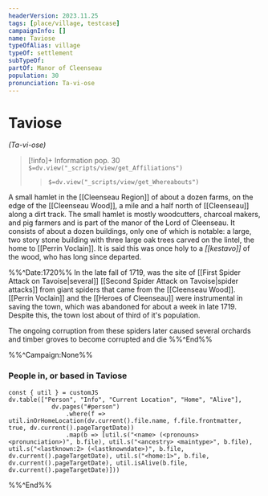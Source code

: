 ```yaml
---
headerVersion: 2023.11.25
tags: [place/village, testcase]
campaignInfo: []
name: Taviose
typeOfAlias: village
typeOf: settlement
subTypeOf: 
partOf: Manor of Cleenseau
population: 30
pronunciation: Ta-vi-ose
---
```

# Taviose
*(Ta-vi-ose)*
>[!info]+ Information
> pop. 30
> `$=dv.view("_scripts/view/get_Affiliations")`
>> `$=dv.view("_scripts/view/get_Whereabouts")`

A small hamlet in the [[Cleenseau Region]] of about a dozen farms, on the edge of the [[Cleenseau Wood]], a mile and a half north of [[Cleenseau]] along a dirt track. The small hamlet is mostly woodcutters, charcoal makers, and pig farmers and is part of the manor of the Lord of Cleenseau. It consists of about a dozen buildings, only one of which is notable: a large, two story stone building with three large oak trees carved on the lintel, the home to [[Perrin Voclain]].  It is said this was once holy to a *[[kestavo]]* of the wood, who has long since departed.

%%^Date:1720%%
In the late fall of 1719, was the site of [[First Spider Attack on Tavoise|several]] [[Second Spider Attack on Tavoise|spider attacks]] from giant spiders that came from the [[Cleenseau Wood]]. [[Perrin Voclain]] and the [[Heroes of Cleenseau]] were instrumental in saving the town, which was abandoned for about a week in late 1719. Despite this, the town lost about of third of it's population.

The ongoing corruption from these spiders later caused several orchards and timber groves to become corrupted and die 
%%^End%%

%%^Campaign:None%%
### People in, or based in Taviose
```dataviewjs
const { util } = customJS
dv.table(["Person", "Info", "Current Location", "Home", "Alive"], 
			dv.pages("#person")
				.where(f => util.inOrHomeLocation(dv.current().file.name, f.file.frontmatter, true, dv.current().pageTargetDate))				
				.map(b => [util.s("<name> (<pronouns> <pronunciation>)", b.file), util.s("<ancestry> <maintype>", b.file), util.s("<lastknown:2> (<lastknowndate>)", b.file, dv.current().pageTargetDate), util.s("<home:1>", b.file, dv.current().pageTargetDate), util.isAlive(b.file, dv.current().pageTargetDate)]))
```

%%^End%%